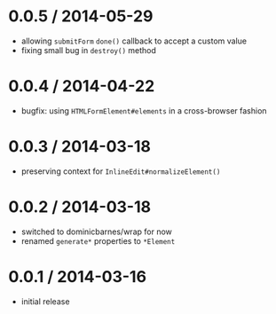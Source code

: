 # 0.0.5 / 2014-05-29
 * allowing `submitForm` `done()` callback to accept a custom value
 * fixing small bug in `destroy()` method

# 0.0.4 / 2014-04-22
 * bugfix: using `HTMLFormElement#elements` in a cross-browser fashion

# 0.0.3 / 2014-03-18
 * preserving context for `InlineEdit#normalizeElement()`

# 0.0.2 / 2014-03-18
 * switched to dominicbarnes/wrap for now
 * renamed `generate*` properties to `*Element`

# 0.0.1 / 2014-03-16
 * initial release

